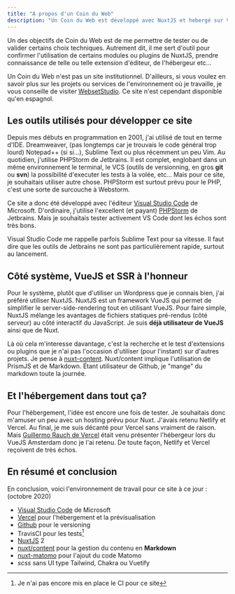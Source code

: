 ```yaml
---
title: "A propos d'un Coin du Web"
description: "Un Coin du Web est développé avec NuxtJS et hebergé sur Vercel."
---
```


Un des objectifs de Coin du Web est de me permettre de tester ou de valider certains choix techniques. Autrement dit, il me sert d'outil pour confirmer l'utilisation de certains modules ou plugins de NuxtJS, prendre connaissance de telle ou telle extension d'éditeur, de l'hébergeur etc...

Un Coin du Web n'est pas un site institutionnel. D'ailleurs, si vous voulez en savoir plus sur les projets ou services de l'environnement où je travaille, je vous conseille de visiter [WebsetStudio](https://www.websetstudio.com/). Ce site n'est cependant disponible qu'en espagnol.

## Les outils utilisés pour développer ce site

Depuis mes débuts en programmation en 2001, j'ai utilisé de tout en terme d'IDE. Dreamweaver, (pas longtemps car je trouvais le code général trop lourd) Notepad++ (si si...), Sublime Text ou plus récemment un peu Vim. Au quotidien, j'utilise PHPStorm de Jetbrains. Il est complet, englobant dans un même environnement le terminal, le VCS (outils de versionning, en gros **git** ou **svn**) la possibilité d'executer les tests à la volée, etc... Mais pour ce site, je souhaitais utiliser autre chose. PHPStorm est surtout prévu pour le PHP, c'est une sorte de surcouche à Webstorm.

Ce site a donc été développé avec l'éditeur [Visual Studio Code](https://code.visualstudio.com/) de Microsoft. D'ordinaire, j'utilise l'excellent (et payant) [PHPStorm](https://www.jetbrains.com/phpstorm) de Jetbrains. Mais je souhaitais tester activement VS Code dont les échos sont très bons.

Visual Studio Code me rappelle parfois Sublime Text pour sa vitesse. Il faut dire que les outils de Jetbrains ne sont pas particulièrement rapide, surtout au lancement.

## Côté système, VueJS et SSR à l'honneur

Pour le système, plutôt que d'utiliser un Wordpress que je connais bien, j'ai préféré utiliser NuxtJS. NuxtJS est un framework VueJS qui permet de simplifier le server-side-rendering tout en utilisant VueJS. Pour faire simple, NuxtJS mélange les avantages de fichiers statiques pré-rendus (côté serveur) au côté interactif du JavaScript. Je suis **déjà utilisateur de VueJS** ainsi que de Nuxt.

<!-- <img src="@/static/img/vue-logo.png" alt="VueJS logo"> -->

Là où cela m'interesse davantage, c'est la recherche et le test d'extensions ou plugins que je n'ai pas l'occasion d'utiliser (pour l'instant) sur d'autres projets. Je pense à [nuxt-content](https://content.nuxtjs.org/fr). Nuxt/content implique l'utilisation de PrismJS et de Markdown. Étant utilisateur de Github, je "mange" du markdown toute la journée.

## Et l'hébergement dans tout ça?

Pour l'hébergement, l'idée est encore une fois de tester. Je souhaitais donc m'amuser un peu avec un hosting prévu pour Nuxt. J'avais retenu Netlify et Vercel. Au final, je me suis décanté pour Vercel sans vraiment de raison. Mais [Guillermo Rauch de Vercel](https://twitter.com/rauchg) était venu présenter l'hébergeur lors du VueJS Amsterdam donc je l'ai retenu. De toute façon, Netlify et Vercel reçoivent de très échos.

## En résumé et conclusion

En conclusion, voici l'environnement de travail pour ce site à ce jour : (octobre 2020) 

* [Visual Studio Code](https://code.visualstudio.com/) de Microsoft
* [Vercel](https://vercel.com/) pour l'hébergement et la prévisualisation
* [Github](https://github.com/) pour le versioning
* TravisCI pour les tests[^1]
* [NuxtJS](https://nuxtjs.org/) 2
* [nuxt/content](https://content.nuxtjs.org/fr) pour la gestion du contenu en **Markdown**
* [nuxt-matomo](https://github.com/pimlie/nuxt-matomo) pour l'ajout du code Matomo
* _scss_ sans UI type Tailwind, Chakra ou Vuetify

[^1]: Je n'ai pas encore mis en place le CI pour ce site
